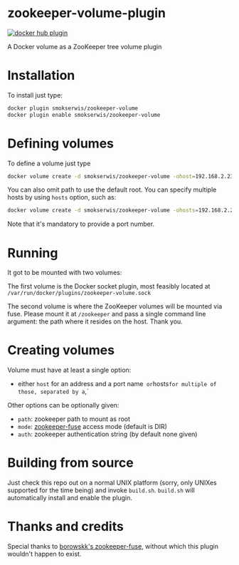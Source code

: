 # zookeeper-volume-plugin
[![docker hub plugin](https://img.shields.io/badge/docker%20hub%20plugin-1.0-green)](https://hub.docker.com/r/smokserwis/zookeeper-volume)

A Docker volume as a ZooKeeper tree volume plugin

# Installation

To install just type:

```bash
docker plugin smokserwis/zookeeper-volume
docker plugin enable smokserwis/zookeeper-volume
```

# Defining volumes

To define a volume just type

```bash
docker volume create -d smokserwis/zookeeper-volume -ohost=192.168.2.237 -opath=/zk-child zookeeper
```

You can also omit path to use the default root.
You can specify multiple hosts by using `hosts` option, such as:

```bash
docker volume create -d smokserwis/zookeeper-volume -ohosts=192.168.2.237:2181,192.168.2.238:2000 zookeeper
```

Note that it's mandatory to provide a port number.

# Running

It got to be mounted with two volumes:

The first volume is the Docker socket plugin, most feasibly
located at `/var/run/docker/plugins/zookeeper-volume.sock`

The second volume is where the ZooKeeper volumes will be mounted via fuse.
Please mount it at `/zookeeper` and pass a single command line argument:
the path where it resides on the host. Thank you.

# Creating volumes

Volume must have at least a single option:

* either `host` for an address and a port name` 
  or `hosts` for multiple of those, separated by a `,`

Other options can be optionally given:

* `path`: zookeeper path to mount as root
* `mode`: [zookeeper-fuse](https://github.com/borowskk/zookeeper-fuse/blob/master/README) access mode 
    (default is DIR)
* `auth`: zookeeper authentication string (by default none given)

# Building from source

Just check this repo out on a normal UNIX platform (sorry, only UNIXes supported for the time being)
and invoke `build.sh`.
`build.sh` will automatically install and enable the plugin.

# Thanks and credits

Special thanks to [borowskk's zookeeper-fuse](https://github.com/borowskk/zookeeper-fuse.git), 
without which this plugin wouldn't happen to exist.
